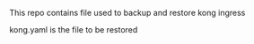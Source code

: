This repo contains file used to backup and restore kong ingress

kong.yaml is the file to be restored



